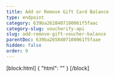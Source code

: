 ```yaml
---
title: Add or Remove Gift Card Balance
type: endpoint
category: 639ba2628407100061f5faac
category-slug: voucherify-api
slug: add-remove-gift-voucher-balance
parentDoc: 639ba2658407100061f5faae
hidden: false
order: 9
---
```

[block:html]
{
  "html": "<style>\n[title=\"Toggle library\"] { \n  display: none; }\n.LanguagePicker-divider { \n  display: none; }\n.Playground-section3VTXuaYZivJK > .APISectionHeader3LN_-QIR0m7x {\n  display: none; }\n.LanguagePicker-languages1qVVo_v6AlP9 {\n  display: none; }\n</style>"
}
[/block]